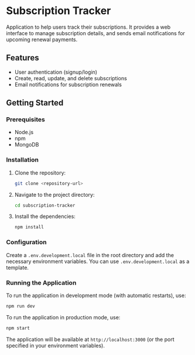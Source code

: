 # Subscription Tracker
Application to help users track their subscriptions. It provides a web interface to manage subscription details, and sends email notifications for upcoming renewal payments.

## Features

- User authentication (signup/login)
- Create, read, update, and delete subscriptions
- Email notifications for subscription renewals

## Getting Started

### Prerequisites

- Node.js
- npm
- MongoDB

### Installation

1. Clone the repository:
   ```sh
   git clone <repository-url>
   ```
2. Navigate to the project directory:
   ```sh
   cd subscription-tracker
   ```
3. Install the dependencies:
   ```sh
   npm install
   ```

### Configuration

Create a `.env.development.local` file in the root directory and add the necessary environment variables. You can use `.env.development.local` as a template.

### Running the Application

To run the application in development mode (with automatic restarts), use:

```sh
npm run dev
```

To run the application in production mode, use:

```sh
npm start
```

The application will be available at `http://localhost:3000` (or the port specified in your environment variables).
